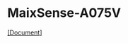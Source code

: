 # MaixSense-A075V

[[Document]](https://wiki.sipeed.com/hardware/zh/maixsense/maixsense-a075v/maixsense-a075v.html#%E4%BA%A7%E5%93%81%E5%BC%80%E7%AE%B1%E6%8C%87%E5%8D%97)
